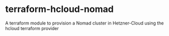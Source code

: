 # terraform-hcloud-nomad
A terraform module to provision a Nomad cluster in Hetzner-Cloud using the hcloud terraform provider
